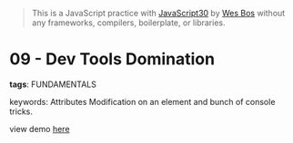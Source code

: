 > This is a JavaScript practice with [JavaScript30](https://javascript30.com/) by [Wes Bos](https://github.com/wesbos) without any frameworks, compilers, boilerplate, or libraries.

# 09 - Dev Tools Domination
**tags**: FUNDAMENTALS

keywords: Attributes Modification on an element and bunch of console tricks.

view demo [here](https://gnovo.github.io/JS30/09-Dev_Tools_Domination/index.html)